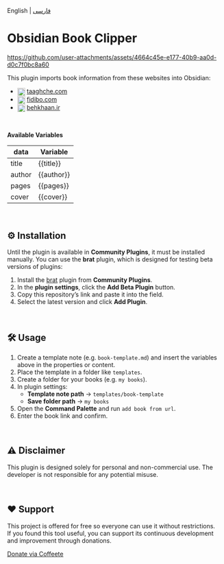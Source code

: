 English | [فارسی](README-fa.md)


# Obsidian Book Clipper

https://github.com/user-attachments/assets/4664c45e-e177-40b9-aa0d-d0c7f0bc8a60


This plugin imports book information from these websites into Obsidian:

- <img src="https://www.google.com/s2/favicons?sz=64&amp;domain=https%3a%2f%2ftaaghche.com%2f" width="18px" height="18px" align="center"> [taaghche.com](https://taaghche.com/)
- <img src="https://www.google.com/s2/favicons?sz=64&amp;domain=https%3a%2f%2ffidibo.com%2f" width="18px" height="18px" align="center"> [fidibo.com](https://fidibo.com/)
- <img src="https://www.google.com/s2/favicons?sz=64&amp;domain=https%3a%2f%2fbehkhaan.ir%2f" width="18px" height="18px" align="center"> [behkhaan.ir](https://behkhaan.ir/)


<br>

**Available Variables**

| data   | Variable           |
| ------ | ------------------ |
| title  | {{title}}  |
| author | {{author}} |
| pages  | {{pages}}  |
| cover  | {{cover}}  |


<br>

## ⚙️ Installation
Until the plugin is available in **Community Plugins**, it must be installed manually. You can use the **brat** plugin, which is designed for testing beta versions of plugins:
1. Install the [brat](https://github.com/TfTHacker/obsidian42-brat) plugin from **Community Plugins**.
2. In the **plugin settings**, click the **Add Beta Plugin** button.
3. Copy this repository’s link and paste it into the field.
4. Select the latest version and click **Add Plugin**.

<br>

## 🛠️ Usage
1. Create a template note (e.g. `book-template.md`) and insert the variables above in the properties or content.
2. Place the template in a folder like `templates`.
3. Create a folder for your books (e.g. `my books`).
4. In plugin settings:
    - **Template note path** → `templates/book-template`
    - **Save folder path** → `my books`
5. Open the **Command Palette** and run `add book from url`.
6. Enter the book link and confirm.

<br>

## ⚠️ Disclaimer
This plugin is designed solely for personal and non-commercial use. The developer is not responsible for any potential misuse.

<br>

## ❤️ Support
This project is offered for free so everyone can use it without restrictions.  
If you found this tool useful, you can support its continuous development and improvement through donations.

[Donate via Coffeete](https://www.coffeete.ir/ifard)

